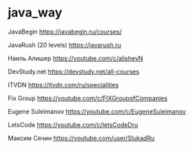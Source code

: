 # java_way

JavaBegin
https://javabegin.ru/courses/


JavaRush (20 levels)
https://javarush.ru


Наиль Алишер
https://youtube.com/c/alishevN


DevStudy.net
https://devstudy.net/all-courses


ITVDN
https://itvdn.com/ru/specialities


Fix Group
https://youtube.com/c/FIXGroupofCompanies


Eugene Suleimanov
https://youtube.com/c/EugeneSuleimanov


LetsCode
https://youtube.com/c/letsCodeDru


Максим Сячин 
https://youtube.com/user/SlukadRu
